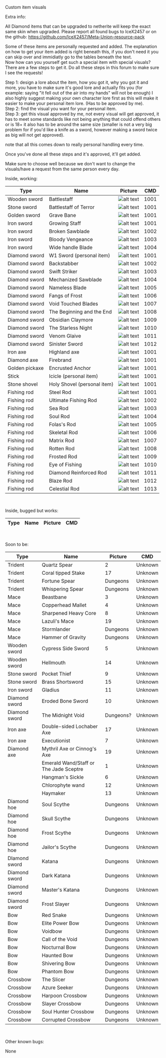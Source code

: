 Custom item visuals

Extra info:

All Diamond items that can be upgraded to netherite will keep the exact same skin when upgraded.
Please report all found bugs to IceX2457 or on the github: https://github.com/IceX2457/Meta-Union-resource-pack

Some of these items are personally requested and added. The explanation on how to get your item added is right beneath this, if you don't need it you can skip over and immidiatly go to the tables beneath the text.\
Now how can you yourself get such a special item with special visuals? There are a few steps to get it. Do all these steps in this forum to make sure I see the requests!

Step 1: design a lore about the item, how you got it, why you got it and more, you have to make sure it's good lore and actually fits you (for example: saying "it fell out of the air into my hands" will not be enough) I also highly suggest making your own character lore first as this will make it easier to make your personal item lore. (Has to be approved by me).\
Step 2: find the visual you want for your personal item.\
Step 3: get this visual approved by me, not every visual will get approved, it has to meet some standards like not being anything that could offend others or is 18+ it also has to be around the same size (smaller is not a very big problem for if you'd like a knife as a sword, however making a sword twice as big will not get approved).

note that all this comes down to really personal handling every time.

Once you've done all these steps and it's approved, it'll get added.

Make sure to choose well because we don't want to change the visuals/have a request from the same person every day.

Inside, working:

| Type | Name | Picture | CMD |
| --- | --- | --- | --- |
| Wooden sword | Battlestaff | ![alt text](https://imgur.com/0hJY2gO.png) | 1001 |
| Stone sword | Battlestaff of Terror | ![alt text](https://imgur.com/9DpMHwO.png) | 1001 |
| Golden sword | Grave Bane | ![alt text](https://imgur.com/EelRqZh.png) | 1001 |
| Iron sword | Growing Staff | ![alt text](https://imgur.com/sgHFegu.png) | 1001 |
| Iron sword | Broken Sawblade | ![alt text](https://imgur.com/TzEDMKE.png) | 1002 |
| Iron sword | Bloody Vengeance | ![alt text](https://imgur.com/qHe0Tdv.png) | 1003 |
| Iron sword | Wide handle Blade | ![alt text](https://imgur.com/IshPVF0.png) | 1004 |
| Diamond sword | W1 Sword (personal item) | ![alt text](https://imgur.com/pv9MS1K.png) | 1001 |
| Diamond sword | Backstabber | ![alt text](https://imgur.com/A15cQvb.png) | 1002 |
| Diamond sword | Swift Striker | ![alt text](https://imgur.com/S0rwQOL.png) | 1003 |
| Diamond sword | Mechanized Sawblade | ![alt text](https://imgur.com/KIgcV8x.png) | 1004 |
| Diamond sword | Nameless Blade | ![alt text](https://imgur.com/i03OXD1.png) | 1005 |
| Diamond sword | Fangs of Frost | ![alt text](https://imgur.com/epl04aI.png) | 1006 |
| Diamond sword | Void Touched Blades | ![alt text](https://imgur.com/FTbZy1K.png) | 1007 |
| Diamond sword | The Beginning and the End | ![alt text](https://imgur.com/Psoebhb.png) | 1008 |
| Diamond sword | Obsidian Claymore | ![alt text](https://imgur.com/1UvAgny.png) | 1009 |
| Diamond sword | The Starless Night | ![alt text](https://imgur.com/T8PkKje.png) | 1010 |
| Diamond sword | Venom Glaive | ![alt text](https://imgur.com/NPaLE8T.png) | 1011 |
| Diamond sword | Sinister Sword | ![alt text](https://imgur.com/Zn9RqxU.png) | 1012 |
| Iron axe | Highland axe | ![alt text](https://imgur.com/KN9oaaY.png) | 1001 |
| Diamond axe | Firebrand | ![alt text](https://imgur.com/NzjukD8.png) | 1001 |
| Golden pickaxe | Encrusted Anchor | ![alt text](https://imgur.com/CvOfjnU.png) | 1001 |
| Stick | Icicle (personal item) | ![alt text](https://imgur.com/Zw1zM80.png) | 1001 |
| Stone shovel | Holy Shovel (personal item) | ![alt text](https://imgur.com/ooFU9iM.png) | 1001 |
| Fishing rod | Steel Rod | ![alt text](https://imgur.com/1Qrdo9K.png) | 1001 |
| Fishing rod | Ultimate Fishing Rod | ![alt text](https://imgur.com/BInLBZ8.png) | 1002 |
| Fishing rod | Sea Rod | ![alt text](https://imgur.com/5LbIeAQ.png) | 1003 |
| Fishing rod | Soul Rod | ![alt text](https://imgur.com/iZgpxZS.png) | 1004 |
| Fishing rod | Folas's Rod | ![alt text](https://imgur.com/zV216wA.png) | 1005 |
| Fishing rod | Skeletal Rod | ![alt text](https://imgur.com/RHuso73.png) | 1006 |
| Fishing rod | Matrix Rod | ![alt text](https://imgur.com/vK7cKt4.png) | 1007 |
| Fishing rod | Rotten Rod | ![alt text](https://imgur.com/6NRrqb1.png) | 1008 |
| Fishing rod | Frosted Rod | ![alt text](https://imgur.com/qnwQZLL.png) | 1009 |
| Fishing rod | Eye of Fishing | ![alt text](https://imgur.com/2qybGtF.png) | 1010 |
| Fishing rod | Diamond Reinforced Rod | ![alt text](https://imgur.com/j7NLB1a.png) | 1011 |
| Fishing rod | Blaze Rod | ![alt text](https://imgur.com/lUCyHn3.png) | 1012 |
| Fishing rod | Celestial Rod | ![alt text](https://imgur.com/agLiHY6.png) | 1013 |

&nbsp;

Inside, bugged but works:

| Type | Name | Picture | CMD |
| --- | --- | --- | --- |

&nbsp;

Soon to be:

| Type | Name | Picture | CMD |
| --- | --- | --- | --- |
| Trident | Quartz Spear | 2   | Unknown |
| Trident | Coral tipped Stake | 17  | Unknown |
| Trident | Fortune Spear | Dungeons | Unknown |
| Trident | Whispering Spear | Dungeons | Unknown |
| Mace | Beastbane | 3   | Unknown |
| Mace | Copperhead Mallet | 4   | Unknown |
| Mace | Sharpened Heavy Core | 8   | Unknown |
| Mace | Lazuli's Mace | 19  | Unknown |
| Mace | Stormlander | Dungeons | Unknown |
| Mace | Hammer of Gravity | Dungeons | Unknown |
| Wooden sword | Cypress Side Sword | 5   | Unknown |
| Wooden sword | Hellmouth | 14  | Unknown |
| Stone sword | Pocket Thief | 9   | Unknown |
| Stone sword | Brass Shortsword | 15  | Unknown |
| Iron sword | Gladius | 11  | Unknown |
| Diamond sword | Eroded Bone Sword | 10  | Unknown |
| Diamond sword | The Midnight Void | Dungeons? | Unknown |
| Iron axe | Double-sided Lochaber Axe | 17  | Unknown |
| Iron axe | Executionist | 7   | Unknown |
| Diamond axe | Mythril Axe or Cinnog's Axe | 19  | Unknown |
|     | Emerald Wand/Staff or The Jade Sceptre | 1   | Unknown |
|     | Hangman's Sickle | 6   | Unknown |
|     | Chlorophyte wand | 12  | Unknown |
|     | Haymaker | 13  | Unknown |
| Diamond hoe | Soul Scythe | Dungeons | Unknown |
| Diamond hoe | Skull Scythe | Dungeons | Unknown |
| Diamond hoe | Frost Scythe | Dungeons | Unknown |
| Diamond hoe | Jailor's Scythe | Dungeons | Unknown |
| DIamond sword | Katana | Dungeons | Unknown |
| Diamond sword | Dark Katana | Dungeons | Unknown |
| Diamond sword | Master's Katana | Dungeons | Unknown |
| Diamond sword | Frost Slayer | Dungeons | Unknown |
| Bow | Red Snake | Dungeons | Unknown |
| Bow | Elite Power Bow | Dungeons | Unknown |
| Bow | Voidbow | Dungeons | Unknown |
| Bow | Call of the Void | Dungeons | Unknown |
| Bow | Nocturnal Bow | Dungeons | Unknown |
| Bow | Haunted Bow | Dungeons | Unknown |
| Bow | Shivering Bow | Dungeons | Unknown |
| Bow | Phantom Bow | Dungeons | Unknown |
| Crossbow | The Slicer | Dungeons | Unknown |
| Crossbow | Azure Seeker | Dungeons | Unknown |
| Crossbow | Harpoon Crossbow | Dungeons | Unknown |
| Crossbow | Slayer Crossbow | Dungeons | Unknown |
| Crossbow | Soul Hunter Crossbow | Dungeons | Unknown |
| Crossbow | Corrupted Crossbow | Dungeons | Unknown |

&nbsp;

Other known bugs:

None
